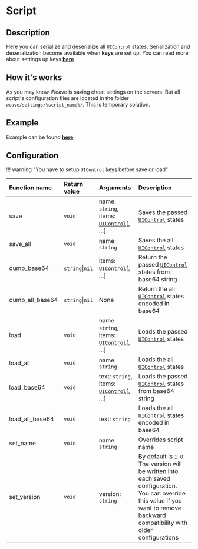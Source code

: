 # Script

## Description
Here you can serialize and deserialize all [`UIControl`](/types/ui/control) states. Serialization and deserialization become available when **keys** are set up. You can read more about settings up keys **[here](/types/ui/control/#keys)**

## How it's works
As you may know Weave is saving cheat settings on the servers. But all script's configuration files are located in the folder `weave/settings/%script_name%/`. This is temporary solution.

## Example

Example can be found **[here](/namespaces/ui/#config-system)**

## Configuration

!!! warning "You have to setup `UIControl` [keys](/types/ui/control/#keys) before save or load"

|Function name|Return value|Arguments|Description|
|:-|:-|:-|:-|
|save|`void`|name: `string`, items: [`UIControl`](/types/ui/control)[, ...]|Saves the passed [`UIControl`](/types/ui/control) states|
|save_all|`void`|name: `string`|Saves the all [`UIControl`](/types/ui/control) states|
|dump_base64|`string`\|`nil`|items: [`UIControl`](/types/ui/control)[, ...]|Return the passed [`UIControl`](/types/ui/control) states from base64 string|
|dump_all_base64|`string`\|`nil`|None|Return the all [`UIControl`](/types/ui/control) states encoded in base64|
|load|`void`|name: `string`, items: [`UIControl`](/types/ui/control)[, ...]|Loads the passed [`UIControl`](/types/ui/control) states|
|load_all|`void`|name: `string`|Loads the all [`UIControl`](/types/ui/control) states|
|load_base64|`void`|text: `string`, items: [`UIControl`](/types/ui/control)[, ...]|Loads the passed [`UIControl`](/types/ui/control) states from base64 string|
|load_all_base64|`void`|text: `string`|Loads the all [`UIControl`](/types/ui/control) states encoded in base64|
|set_name|`void`|name: `string`|Overrides script name|
|set_version|`void`|version: `string`|By default is `1.0`. The version will be written into each saved configuration. You can override this value if you want to remove backward compatibility with older configurations|